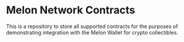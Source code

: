 # Melon Network Contracts
This is a repository to store all supported contracts for the purposes of demonstrating integration with the Melon Wallet for crypto collectibles. 

